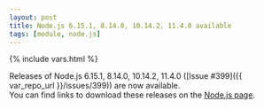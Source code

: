 ```yaml
---
layout: post
title: Node.js 6.15.1, 8.14.0, 10.14.2, 11.4.0 available
tags: [module, node.js]
---
```

{% include vars.html %}

Releases of Node.js 6.15.1, 8.14.0, 10.14.2, 11.4.0 ([Issue #399]({{ var_repo_url }}/issues/399)) are now available.<br />
You can find links to download these releases on the [Node.js page](/modules/nodejs/).